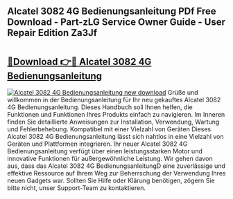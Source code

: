 ## Alcatel 3082 4G Bedienungsanleitung PDf Free Download - Part-zLG Service Owner Guide - User Repair Edition Za3Jf

# <h2><a href="http://df3u0h.blite.top/?on=Alcatel+3082+4G+Bedienungsanleitung">🔗Download 👉🔴 Alcatel 3082 4G Bedienungsanleitung</a></h2>

[![Alcatel 3082 4G Bedienungsanleitung new download](https://i.imgur.com/lujVjoI.png)](http://df3u0h.blite.top/?on=Alcatel+3082+4G+Bedienungsanleitung)
Grüße und willkommen in der Bedienungsanleitung für Ihr neu gekauftes Alcatel 3082 4G Bedienungsanleitung. Dieses Handbuch soll Ihnen helfen, die Funktionen und Funktionen Ihres Produkts einfach zu navigieren. Im Inneren finden Sie detaillierte Anweisungen zur Installation, Verwendung, Wartung und Fehlerbehebung. Kompatibel mit einer Vielzahl von Geräten Dieses Alcatel 3082 4G Bedienungsanleitung lässt sich nahtlos in eine Vielzahl von Geräten und Plattformen integrieren. Ihr neuer Alcatel 3082 4G Bedienungsanleitung verfügt über einen leistungsstarken Motor und innovative Funktionen für außergewöhnliche Leistung. Wir gehen davon aus, dass das Alcatel 3082 4G BedienungsanleitungD eine zuverlässige und effektive Ressource auf Ihrem Weg zur Beherrschung der Verwendung Ihres neuen Gadgets war. Sollten Sie Hilfe oder Klärung benötigen, zögern Sie bitte nicht, unser Support-Team zu kontaktieren.
